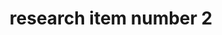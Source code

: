 ---
title: "research item number 2"
excerpt: "Short description of research item number 1<br/><img src='/images/image-alignment-300x200.jpg'>"
collection: research
---